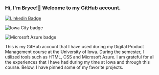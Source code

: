 ### Hi, I'm Bryce!👋 Welcome to my GitHub account.
[![Linkedin Badge](https://img.shields.io/badge/-LinkedIn-0e76a8?style=flat-square&logo=Linkedin&logoColor=white)](https://linkedin.com/in/brycejbarnett)

![Iowa City badge](https://img.shields.io/static/v1?message=IA&logo=google-maps&labelColor=ffcd00&color=000000&logoColor=black&label=Iowa%20City&style=for-the-badge)

![Microsoft Azure badge](https://img.shields.io/static/v1?message=Azure&logo=Microsoft%20Azure&labelColor=0078D4&color=0078D4&logoColor=white&label=%20&style=for-the-badge)

This is my GitHub account that I have used during my Digital Product Management course at the University of Iowa. During the semester, I utilized tools such as HTML, CSS and Microsoft Azure. I am grateful for all the experiences that I have had during my time at Iowa and through this course. Below, I have pinned some of my favorite projects. 
